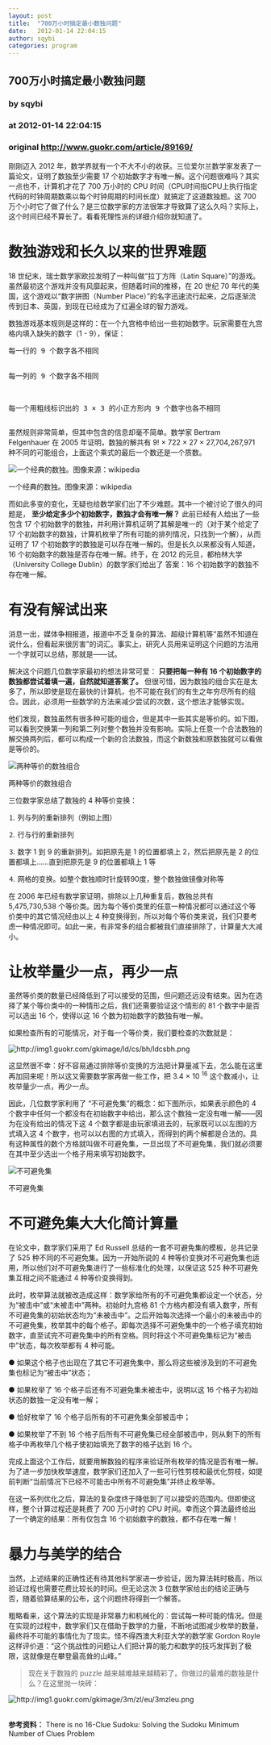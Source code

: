 ```yaml
---
layout: post
title:  "700万小时搞定最小数独问题"
date:   2012-01-14 22:04:15
author: sqybi
categories: program
---
```


## 700万小时搞定最小数独问题
### by sqybi
### at 2012-01-14 22:04:15
### original <http://www.guokr.com/article/89169/>

<div>
<p>刚刚迈入 2012 年，数学界就有一个不大不小的收获。三位爱尔兰数学家发表了一篇论文，证明了数独至少需要 17 个初始数字才有唯一解。这个问题很难吗？其实一点也不，计算机才花了 700 万小时的 CPU 时间（CPU时间指CPU上执行指定代码的时钟周期数乘以每个时钟周期的时间长度）就搞定了这道数独题。这 700 万个小时它了做了什么？是三位数学家的方法很笨才导致算了这么久吗？实际上，这个时间已经不算长了。看看死理性派的详细介绍你就知道了。</p>
<div>
<h1>数独游戏和长久以来的世界难题</h1>
<p>18 世纪末，瑞士数学家欧拉发明了一种叫做“拉丁方阵（Latin Square）”的游戏。虽然最初这个游戏并没有风靡起来，但随着时间的推移，在 20 世纪 70 年代的美国，这个游戏以“数字拼图（Number Place）”的名字迅速流行起来，之后逐渐流传到日本、英国，到现在已经成为了红遍全球的智力游戏。</p>
<p>数独游戏基本规则是这样的：在一个九宫格中给出一些初始数字。玩家需要在九宫格内填入缺失的数字（1 - 9），保证：</p>
<pre>
每一行的 9 个数字各不相同

每一列的 9 个数字各不相同

每一个用粗线标识出的 3 × 3 的小正方形内 9 个数字也各不相同
</pre>
<p>虽然规则非常简单，但其中包含的信息却毫不简单。数学家 Bertram Felgenhauer 在 2005 年证明，数独的解共有 9! × 722 × 27 × 27,704,267,971 种不同的可能组合，上面这个乘式的最后一个数还是一个质数。</p>
<div><img src="http://img1.guokr.com/gkimage/zh/h0/g1/zhh0g1.png" alt="一个经典的数独。图像来源：wikipedia"><p>一个经典的数独。图像来源：wikipedia</p></div>
<p>而如此多变的变化，无疑也给数学家们出了不少难题。其中一个被讨论了很久的问题是， <strong>至少给定多少个初始数字，数独才会有唯一解？</strong> 此前已经有人给出了一些包含 17 个初始数字的数独，并利用计算机证明了其解是唯一的（对于某个给定了 17 个初始数字的数独，计算机枚举了所有可能的排列情况，只找到一个解），从而证明了 17 个初始数字的数独是可以存在唯一解的。但是长久以来都没有人知道， 16 个初始数字的数独是否存在唯一解。终于，在 2012 的元旦，都柏林大学（University College Dublin）的数学家们给出了 答案：16 个初始数字的数独不存在唯一解。</p>
</div>
<div>
<h1>有没有解试出来</h1>
<p>消息一出，媒体争相报道，报道中不乏复杂的算法、超级计算机等“虽然不知道在说什么，但看起来很厉害”的词汇。事实上，研究人员用来证明这个问题的方法用一个字就可以总结，那就是——试。</p>
<p>解决这个问题几位数学家最初的想法非常可爱： <strong>只要把每一种有 16 个初始数字的数独都尝试着填一遍，自然就知道答案了。</strong>  但很可惜，因为数独的组合实在是太多了，所以即使是现在最快的计算机，也不可能在我们的有生之年穷尽所有的组合。因此，必须用一些数学的方法来减少尝试的次数，这个想法才能够实现。</p>
<p>他们发现，数独虽然有很多种可能的组合，但是其中一些其实是等价的。如下图，可以看到交换第一列和第二列对整个数独并没有影响。实际上任意一个合法数独的解交换两列后，都可以构成一个新的合法数独，而这个新数独和原数独就可以看做是等价的。</p>
<div><img src="http://img1.guokr.com/gkimage/hf/t8/jq/hft8jq.png" alt="两种等价的数独组合"><p>两种等价的数独组合</p></div>
<p>三位数学家总结了数独的 4 种等价变换：</p>
<p>⒈ 列与列的重新排列（例如上图）</p>
<p>⒉ 行与行的重新排列</p>
<p>⒊ 数字 1 到 9 的重新排列。如把原先是 1 的位置都填上 2，然后把原先是 2 的位置都填上……直到把原先是 9 的位置都填上 1 等</p>
<p>⒋ 网格的变换。如整个数独顺时针旋转90度，整个数独做镜像对称等</p>
<p>在 2006 年已经有数学家证明，排除以上几种重复后，数独总共有 5,475,730,538 个等价类。因为每个等价类里的任意一种情况都可以通过这个等价类中的其它情况经由以上 4 种变换得到，所以对每个等价类来说，我们只要考虑一种情况即可。如此一来，有非常多的组合都被我们直接排除了，计算量大大减小。</p>
</div>
<div>
<h1>让枚举量少一点，再少一点</h1>
<p>虽然等价类的数量已经降低到了可以接受的范围，但问题还远没有结束。因为在选择了某个等价类中的一种情形之后，我们还需要验证这个情形的 81 个数字中是否可以选出 16 个，使得以这 16 个数为初始数字的数独有唯一解。</p>
<p>如果检查所有的可能情况，对于每一个等价类，我们要检查的次数就是：</p>
<img alt="http://img1.guokr.com/gkimage/ld/cs/bh/ldcsbh.png" src="http://img1.guokr.com/gkimage/ld/cs/bh/ldcsbh.png">
<p>这显然很不幸：好不容易通过排除等价变换的方法把计算量减下去，怎么能在这里再加回来呢！所以这又需要数学家再做一些工作，把 3.4 × 10 <sup>16</sup> 这个数减小，让枚举量少一点，再少一点。</p>
<p>因此，几位数学家利用了 “不可避免集”的概念：如下图所示，如果表示颜色的 4 个数字中任何一个都没有在初始数字中给出，那么这个数独一定没有唯一解——因为在没有给出的情况下这 4 个数字都是由玩家填进去的，玩家既可以以左图的方式填入这 4 个数字，也可以以右图的方式填入，而得到的两个解都是合法的。具有这种属性的数个方格就叫做不可避免集，一旦出现了不可避免集，我们就必须要在其中至少选出一个格子用来填写初始数字。</p>
<div><img src="http://img1.guokr.com/gkimage/j2/oq/mr/j2oqmr.png" alt="不可避免集"><p>不可避免集</p></div>
</div>
<div>
<h1>不可避免集大大化简计算量</h1>
<p>在论文中，数学家们采用了 Ed Russell 总结的一套不可避免集的模板，总共记录了 525 种不同的不可避免集。因为一开始所说的 4 种等价变换对不可避免集也适用，所以他们对不可避免集进行了一些标准化的处理，以保证这 525 种不可避免集互相之间不能通过 4 种等价变换得到。</p>
<p>此时，枚举算法就被改造成这样：数学家给所有的不可避免集都设定一个状态，分为“被击中”或“未被击中”两种。初始时九宫格 81 个方格内都没有填入数字，所有不可避免集的初始状态均为“未被击中”。之后开始每次选择一个最小的未被击中的不可避免集，枚举其中的每个格子。即每次选择不可避免集中的一个格子填充初始数字，直至试完不可避免集中的所有空格。同时将这个不可避免集标记为“被击中”状态，每次枚举都有 4 种可能。</p>
<p>● 如果这个格子也出现在了其它不可避免集中，那么将这些被涉及到的不可避免集也标记为“被击中”状态；</p>
<p>● 如果枚举了 16 个格子后还有不可避免集未被击中，说明以这 16 个格子为初始状态的数独一定没有唯一解；</p>
<p>● 恰好枚举了 16 个格子后所有的不可避免集全部被击中；</p>
<p>● 如果枚举了不到 16 个格子后所有不可避免集已经全部被击中，则从剩下的所有格子中再枚举几个格子使初始填充了数字的格子达到 16 个。</p>
<p>完成上面这个工作后，就要用解数独的程序来验证所有枚举的情况是否有唯一解。为了进一步加快枚举速度，数学家们还加入了一些可行性剪枝和最优化剪枝，如提前判断“当前情况下已经不可能击中所有不可避免集”并终止枚举等。</p>
<p>在这一系列优化之后，算法的复杂度终于降低到了可以接受的范围内。但即使这样，整个计算过程还是耗费了 700 万小时的 CPU 时间。幸而这个算法最终给出了一个确定的结果：所有仅包含 16 个初始数字的数独，都不存在唯一解！</p>
</div>
<div>
<h1>暴力与美学的结合</h1>
<p>当然，上述结果的正确性还有待其他科学家进一步验证，因为算法耗时极高，所以验证过程也需要花费比较长的时间。但无论这次 3 位数学家给出的结论正确与否，随着验算结果的公布，这个问题终将得到一个解答。</p>
<p>粗略看来，这个算法的实现是非常暴力和机械化的：尝试每一种可能的情况。但是在实现的过程中，数学家们又在借助于数学的力量，不断地试图减少枚举的数量，最终将不可能的事情化为了现实。怪不得西澳大利亚大学的数学家 Gordon Royle 这样评价道：“这个挑战性的问题让人们把计算的能力和数学的技巧发挥到了极限，这就像是在攀登最高耸的山峰。”</p>
<blockquote>
现在关于数独的 puzzle 越来越难越来越精彩了。你做过的最难的数独是什么？在这里抛一块砖：</blockquote>
<img alt="http://img1.guokr.com/gkimage/3m/zl/eu/3mzleu.png" src="http://img1.guokr.com/gkimage/3m/zl/eu/3mzleu.png">
<div>
<div><br></div>
</div>
<p><strong>参考资料：</strong> There is no 16-Clue Sudoku: Solving the Sudoku Minimum Number of Clues Problem</p>
</div>
</div>
